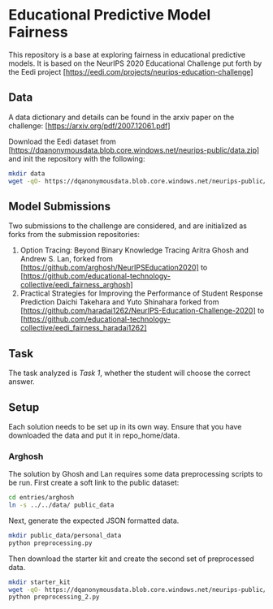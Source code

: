 # Educational Predictive Model Fairness

This repository is a base at exploring fairness in educational predictive models. It is based on the NeurIPS 2020 Educational Challenge put forth by the Eedi project [https://eedi.com/projects/neurips-education-challenge]

## Data

A data dictionary and details can be found in the arxiv paper on the challenge: [https://arxiv.org/pdf/2007.12061.pdf]

Download the Eedi dataset from [https://dqanonymousdata.blob.core.windows.net/neurips-public/data.zip] and init the repository with the following:

```sh
mkdir data
wget -qO- https://dqanonymousdata.blob.core.windows.net/neurips-public/data.zip | bsdtar -xf - ./data/

```

## Model Submissions

Two submissions to the challenge are considered, and are initialized as forks from the submission repositories:

1. Option Tracing: Beyond Binary Knowledge Tracing Aritra Ghosh and Andrew S. Lan, forked from [https://github.com/arghosh/NeurIPSEducation2020] to [https://github.com/educational-technology-collective/eedi_fairness_arghosh]
2. Practical Strategies for Improving the Performance of Student Response Prediction Daichi Takehara and Yuto Shinahara
forked from [https://github.com/haradai1262/NeurIPS-Education-Challenge-2020] to [https://github.com/educational-technology-collective/eedi_fairness_haradai1262]

## Task

The task analyzed is *Task 1*, whether the student will choose the correct answer.

## Setup

Each solution needs to be set up in its own way. Ensure that you have downloaded the data and put it in repo_home/data.

### Arghosh

The solution by Ghosh and Lan requires some data preprocessing scripts to be run. First create a soft link to the public dataset:

```sh
cd entries/arghosh
ln -s ../../data/ public_data
```

Next, generate the expected JSON formatted data.

```sh
mkdir public_data/personal_data
python preprocessing.py
```

Then download the starter kit and create the second set of preprocessed data.

```sh
mkdir starter_kit
wget -qO- https://dqanonymousdata.blob.core.windows.net/neurips-public/starter_kit.zip | bsdtar -xf - ./starter_kit
python preprocessing_2.py
```